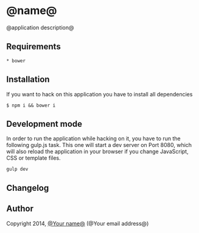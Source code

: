 # @name@

@application description@

## Requirements

	* bower

## Installation

If you want to hack on this application you have to install all dependencies

	$ npm i && bower i

## Development mode

In order to run the application while hacking on it, you have to run the following gulp.js task. This one will start a dev server on Port 8080, which will also reload the application in your browser if you change JavaScript, CSS or template files.

	gulp dev

## Changelog

## Author

Copyright 2014, [@Your name@](http://) (@Your email address@)